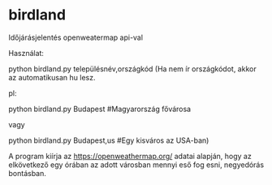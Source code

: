 # birdland
Időjárásjelentés openweatermap api-val

Használat:

python birdland.py településnév,országkód (Ha nem ír országkódot, akkor az automatikusan hu lesz.

pl:

python birdland.py Budapest    #Magyarország fővárosa

vagy 

python birdland.py Budapest,us  #Egy kisváros az USA-ban)

A program kiírja az https://openweathermap.org/ adatai alapján, hogy az elkövetkező egy órában az adott városban mennyi eső fog esni, negyedórás bontásban.